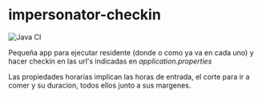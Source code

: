 # impersonator-checkin
![Java CI](https://github.com/acwar/impersonator-checkin/workflows/Java%20CI/badge.svg?event=push)

Pequeña app para ejecutar residente (donde o como ya va en cada uno) y hacer checkin en las url's indicadas en _application.properties_

Las propiedades horarias implican las horas de entrada, el corte para ir a comer y su duracion, todos ellos junto a sus margenes.
